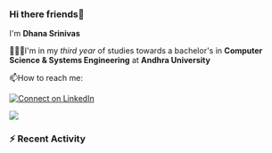 ### Hi there friends👋

I'm **Dhana Srinivas**

👨🏻‍🎓I'm in my *third year* of studies towards a bachelor's in **Computer Science & Systems Engineering** at **Andhra University**

📫How to reach me:

[![Connect on LinkedIn](https://img.shields.io/badge/--linkedin?label=LinkedIn&logo=LinkedIn&style=social)](https://www.linkedin.com/in/https://www.linkedin.com/in/dhana-srinivas-panniru-234374203/)

<img 
   src="https://github-readme-stats.vercel.app/api?username=DhanaSrinivas&show_icons=true&theme=tokyonight" 
/>

### :zap: Recent Activity




<!--
**DhanaSrinivas/DhanaSrinivas** is a ✨ _special_ ✨ repository because its `README.md` (this file) appears on your GitHub profile.

Here are some ideas to get you started:

![Dhana's image](https://www.icloud.com/sharedalbum/#B17JtdOXm2UF3yR)

- 🔭 I’m currently working on ...
- 🌱 I’m currently learning ...
- 👯 I’m looking to collaborate on ...
- 🤔 I’m looking for help with ...
- 💬 Ask me about ...
- 📫 How to reach me: ...
- 😄 Pronouns: ...
- ⚡ Fun fact: ...
-->
